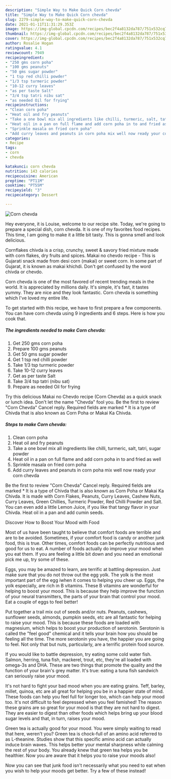 ```yaml
---
description: "Simple Way to Make Quick Corn chevda"
title: "Simple Way to Make Quick Corn chevda"
slug: 2279-simple-way-to-make-quick-corn-chevda
date: 2021-01-11T11:31:29.353Z
image: https://img-global.cpcdn.com/recipes/bec2f4a8132da787/751x532cq70/corn-chevda-recipe-main-photo.jpg
thumbnail: https://img-global.cpcdn.com/recipes/bec2f4a8132da787/751x532cq70/corn-chevda-recipe-main-photo.jpg
cover: https://img-global.cpcdn.com/recipes/bec2f4a8132da787/751x532cq70/corn-chevda-recipe-main-photo.jpg
author: Rosalie Hogan
ratingvalue: 4.1
reviewcount: 7949
recipeingredient:
- "250 gms corn poha"
- "100 gms peanuts"
- "50 gms sugar powder"
- "1 tsp red chilli powder"
- "1/3 tsp turmeric powder"
- "10-12 curry leaves"
- "as per taste Salt"
- "3/4 tsp tatri nibu sat"
- "as needed Oil for frying"
recipeinstructions:
- "Clean corn poha"
- "Heat oil and fry peanuts"
- "Take a one bowl mix all ingredients like chilli, turmeric, salt, tatri, sugar powder"
- "Heat oil in a pan on full flame and add corn poha in to and fried as well"
- "Sprinkle masala on fried corn poha"
- "Add curry leaves and peanuts in corn poha mix well now ready your corn chevda"
categories:
- Recipe
tags:
- corn
- chevda

katakunci: corn chevda 
nutrition: 143 calories
recipecuisine: American
preptime: "PT11M"
cooktime: "PT55M"
recipeyield: "3"
recipecategory: Dessert

---
```



![Corn chevda](https://img-global.cpcdn.com/recipes/bec2f4a8132da787/751x532cq70/corn-chevda-recipe-main-photo.jpg)

Hey everyone, it is Louise, welcome to our recipe site. Today, we're going to prepare a special dish, corn chevda. It is one of my favorites food recipes. This time, I am going to make it a little bit tasty. This is gonna smell and look delicious.

Cornflakes chivda is a crisp, crunchy, sweet &amp; savory fried mixture made with corn flakes, dry fruits and spices. Makai no chevdo recipe - This is Gujarati snack made from desi corn (makai) or sweet corn. In some part of Gujarat, it is known as makai khichdi. Don&#39;t get confused by the word chivda or chevdo.

Corn chevda is one of the most favored of recent trending meals in the world. It is appreciated by millions daily. It's simple, it's fast, it tastes yummy. They are nice and they look fantastic. Corn chevda is something which I've loved my entire life.


To get started with this recipe, we have to first prepare a few components. You can have corn chevda using 9 ingredients and 6 steps. Here is how you cook that.

<!--inarticleads1-->

##### The ingredients needed to make Corn chevda:

1. Get 250 gms corn poha
1. Prepare 100 gms peanuts
1. Get 50 gms sugar powder
1. Get 1 tsp red chilli powder
1. Take 1/3 tsp turmeric powder
1. Take 10-12 curry leaves
1. Get as per taste Salt
1. Take 3/4 tsp tatri (nibu sat)
1. Prepare as needed Oil for frying


Try this delicious Makai no Chevdo recipe (Corn Chevda) as a quick snack or lunch idea. Don&#39;t let the name &#34;Chevda&#34; fool you. Be the first to review &#34;Corn Chevda&#34; Cancel reply. Required fields are marked * It is a type of Chivda that is also known as Corn Poha or Makai Ka Chivda. 

<!--inarticleads2-->

##### Steps to make Corn chevda:

1. Clean corn poha
1. Heat oil and fry peanuts
1. Take a one bowl mix all ingredients like chilli, turmeric, salt, tatri, sugar powder
1. Heat oil in a pan on full flame and add corn poha in to and fried as well
1. Sprinkle masala on fried corn poha
1. Add curry leaves and peanuts in corn poha mix well now ready your corn chevda


Be the first to review &#34;Corn Chevda&#34; Cancel reply. Required fields are marked * It is a type of Chivda that is also known as Corn Poha or Makai Ka Chivda. It is made with Corn Flakes, Peanuts, Curry Leaves, Cashew Nuts, Curry Leaves, Green Chillies, Turmeric Powder, Red Chilli Powder and Salt. You can even add a little Lemon Juice, if you like that tangy flavor in your Chivda. Heat oil in a pan and add cumin seeds. 

Discover How to Boost Your Mood with Food


Most of us have been taught to believe that comfort foods are terrible and are to be avoided. Sometimes, if your comfort food is candy or another junk food, this is true. Other times, comfort foods can be perfectly nutritious and good for us to eat. A number of foods actually do improve your mood when you eat them. If you are feeling a little bit down and you need an emotional pick me up, try some of these.

Eggs, you may be amazed to learn, are terrific at battling depression. Just make sure that you do not throw out the egg yolk. The yolk is the most important part of the egg iwhen it comes to helping you cheer up. Eggs, the yolk especially, are rich in B vitamins. These B vitamins are wonderful for helping to boost your mood. This is because they help improve the function of your neural transmitters, the parts of your brain that control your mood. Eat a couple of eggs to feel better!

Put together a trail mix out of seeds and/or nuts. Peanuts, cashews, sunflower seeds, almonds, pumpkin seeds, etc are all fantastic for helping to raise your mood. This is because these foods are loaded with magnesium, which helps to boost your production of serotonin. Serotonin is called the "feel good" chemical and it tells your brain how you should be feeling all the time. The more serotonin you have, the happier you are going to feel. Not only that but nuts, particularly, are a terrific protein food source.

If you would like to battle depression, try eating some cold water fish. Salmon, herring, tuna fish, mackerel, trout, etc, they're all loaded with omega-3s and DHA. These are two things that promote the quality and the function of your brain's grey matter. It's true: eating a tuna fish sandwich can seriously raise your mood. 

It's not hard to fight your bad mood when you are eating grains. Teff, barley, millet, quinoa, etc are all great for helping you be in a happier state of mind. These foods can help you feel full for longer too, which can help your mood too. It's not difficult to feel depressed when you feel famished! The reason these grains are so great for your mood is that they are not hard to digest. They are easier to digest than other foods which helps bring up your blood sugar levels and that, in turn, raises your mood.

Green tea is actually good for your mood. You were simply waiting to read that here, weren't you? Green tea is chock-full of an amino acid referred to as L-theanine. Studies show that this specific amino acid can actually induce brain waves. This helps better your mental sharpness while calming the rest of your body. You already knew that green tea helps you be healthier. Now you are aware that it helps you to raise your moods also!

Now you can see that junk food isn't necessarily what you need to eat when you wish to help your moods get better. Try a few of these instead!

